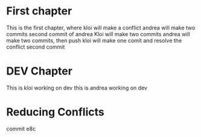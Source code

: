 # First chapter
This is the first chapter, where kloi will make a conflict
andrea will make two commits
second commit of andrea
Kloi will make two commits
andrea will make two commits, then push
kloi will make one comit and resolve the conflict
second commit

# DEV Chapter
This is kloi working on dev
this is andrea working on dev

# Reducing Conflicts
commit e8c
